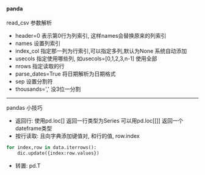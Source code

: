 #### panda
read_csv 参数解析
- header=0 表示第0行为列索引, 这样names会替换原来的列索引
- names 设置列索引
- index_col 指定那一列为行索引,可以指定多列,默认为None 系统自动添加
- usecols 指定使用哪些列, 如usecols=[0,1,2,3,n-1] 使用全部
- nrows 指定读取的行
- parse_dates=True 将日期解析为日期格式
- sep 设置分割符
- thousands=',' 没3位一分割
----
pandas 小技巧
- 返回行: 使用pd.loc[] 返回一行类型为Series 可以用pd.loc[[]] 返回一个dateframe类型
- 按行读取:  且向字典添加键值对, 和行的值, row.index
```python 
for index,row in data.iterrows():
    dic.update({index:row.values})
```
- 转置: pd.T
